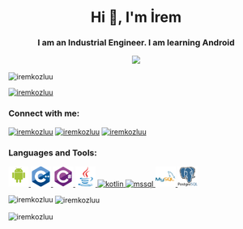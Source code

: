 <h1 align="center">Hi 👋, I'm İrem</h1>
<h3 align="center">I am an Industrial Engineer. I am learning Android</h3>

<p align="center"> <img src="https://media.tenor.com/S59bPkT0pqcAAAAC/programming.gif"></p>

<p align="left"> <img src="https://komarev.com/ghpvc/?username=iremkozluu&label=Profile%20views&color=0e75b6&style=flat" alt="iremkozluu" /> </p>

<p align="left"> <a href="https://github.com/ryo-ma/github-profile-trophy"><img src="https://github-profile-trophy.vercel.app/?username=iremkozluu" alt="iremkozluu" /></a> </p>

<h3 align="left">Connect with me:</h3>
<p align="left">
<a href="https://linkedin.com/in/iremkozluu" target="blank"><img align="center" src="https://raw.githubusercontent.com/rahuldkjain/github-profile-readme-generator/master/src/images/icons/Social/linked-in-alt.svg" alt="iremkozluu" height="30" width="40" /></a>
<a href="https://www.hackerrank.com/iremkozluu" target="blank"><img align="center" src="https://raw.githubusercontent.com/rahuldkjain/github-profile-readme-generator/master/src/images/icons/Social/hackerrank.svg" alt="iremkozluu" height="30" width="40" /></a>
<a href="https://discord.gg/iremkozluu" target="blank"><img align="center" src="https://raw.githubusercontent.com/rahuldkjain/github-profile-readme-generator/master/src/images/icons/Social/discord.svg" alt="iremkozluu" height="30" width="40" /></a>
</p>

<h3 align="left">Languages and Tools:</h3>
<p align="left"> <a href="https://developer.android.com" target="_blank" rel="noreferrer"> <img src="https://raw.githubusercontent.com/devicons/devicon/master/icons/android/android-original-wordmark.svg" alt="android" width="40" height="40"/> </a> <a href="https://www.w3schools.com/cpp/" target="_blank" rel="noreferrer"> <img src="https://raw.githubusercontent.com/devicons/devicon/master/icons/cplusplus/cplusplus-original.svg" alt="cplusplus" width="40" height="40"/> </a> <a href="https://www.w3schools.com/cs/" target="_blank" rel="noreferrer"> <img src="https://raw.githubusercontent.com/devicons/devicon/master/icons/csharp/csharp-original.svg" alt="csharp" width="40" height="40"/> </a> <a href="https://www.java.com" target="_blank" rel="noreferrer"> <img src="https://raw.githubusercontent.com/devicons/devicon/master/icons/java/java-original.svg" alt="java" width="40" height="40"/> </a> <a href="https://kotlinlang.org" target="_blank" rel="noreferrer"> <img src="https://www.vectorlogo.zone/logos/kotlinlang/kotlinlang-icon.svg" alt="kotlin" width="40" height="40"/> </a> <a href="https://www.microsoft.com/en-us/sql-server" target="_blank" rel="noreferrer"> <img src="https://www.svgrepo.com/show/303229/microsoft-sql-server-logo.svg" alt="mssql" width="40" height="40"/> </a> <a href="https://www.mysql.com/" target="_blank" rel="noreferrer"> <img src="https://raw.githubusercontent.com/devicons/devicon/master/icons/mysql/mysql-original-wordmark.svg" alt="mysql" width="40" height="40"/> </a> <a href="https://www.postgresql.org" target="_blank" rel="noreferrer"> <img src="https://raw.githubusercontent.com/devicons/devicon/master/icons/postgresql/postgresql-original-wordmark.svg" alt="postgresql" width="40" height="40"/> </a> </p>

<p><img align="left" src="https://github-readme-stats.vercel.app/api/top-langs?username=iremkozluu&show_icons=true&locale=en&layout=compact" alt="iremkozluu" /></p>

<p>&nbsp;<img align="center" src="https://github-readme-stats.vercel.app/api?username=iremkozluu&show_icons=true&locale=en" alt="iremkozluu" /></p>

<p><img align="center" src="https://github-readme-streak-stats.herokuapp.com/?user=iremkozluu&" alt="iremkozluu" /></p>
